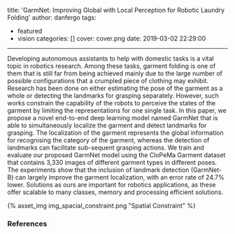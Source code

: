 title: 'GarmNet: Improving Global with Local Perception for Robotic Laundry Folding'
author: danfergo
tags:
  - featured
  - vision
categories: []
cover: cover.png
date: 2019-03-02 22:29:00
---
Developing autonomous assistants to help with domestic tasks is a vital topic in robotics research. Among these tasks, garment folding is one of them that is still far from being achieved mainly due to the large number of possible configurations that a crumpled piece of clothing may exhibit. Research has been done on either estimating the pose of the garment as a whole or detecting the landmarks for grasping separately. However, such works constrain the capability of the robots to perceive the states of the garment by limiting the representations for one single task. In this paper, we propose a novel end-to-end deep learning model named GarmNet that is able to simultaneously localize the garment and detect landmarks for grasping. The localization of the garment represents the global information for recognising the category of the garment, whereas the detection of landmarks can facilitate sub-sequent grasping actions. We train and evaluate our proposed GarmNet model using the CloPeMa Garment dataset that contains 3,330 images of different garment types in different poses. The experiments show that the inclusion of landmark detection (GarmNet-B) can largely improve the garment localization, with an error rate of 24.7% lower. Solutions as ours are important for robotics applications, as these offer scalable to many classes, memory and processing efficient solutions.


{% asset_img img_spacial_constraint.png "Spatial Constraint" %}


### References
[^1]: GarmNet: Improving Global with Local Perception for Robotic Laundry Folding, TAROS 2019, **[arxiv]([https://arxiv.org/abs/1907.00408])**
[^2]: Detecting garment and its landmarks MSc dissertation, 2017-07-18. **[UP Open Repository](https://hdl.handle.net/10216/107701)** 